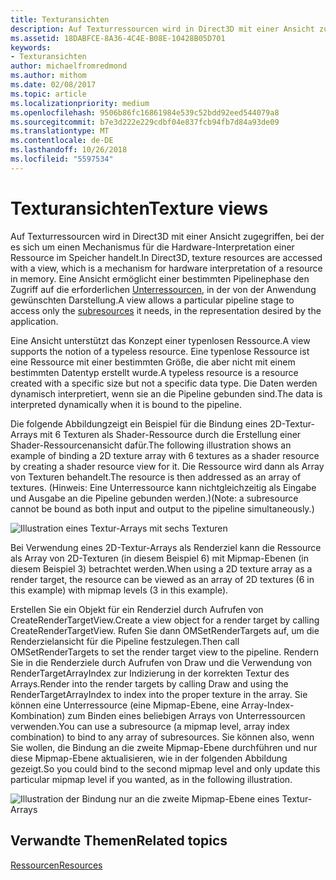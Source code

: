 ```yaml
---
title: Texturansichten
description: Auf Texturressourcen wird in Direct3D mit einer Ansicht zugegriffen, bei der es sich um einen Mechanismus für die Hardware-Interpretation einer Ressource im Speicher handelt.
ms.assetid: 18DABFCE-8A36-4C4E-B08E-10428B05D701
keywords:
- Texturansichten
author: michaelfromredmond
ms.author: mithom
ms.date: 02/08/2017
ms.topic: article
ms.localizationpriority: medium
ms.openlocfilehash: 9506b86fc16861984e539c52bdd92eed544079a8
ms.sourcegitcommit: b7e3d222e229cdbf04e837fcb94fb7d84a93de09
ms.translationtype: MT
ms.contentlocale: de-DE
ms.lasthandoff: 10/26/2018
ms.locfileid: "5597534"
---
```

# <a name="texture-views"></a><span data-ttu-id="6619c-104">Texturansichten</span><span class="sxs-lookup"><span data-stu-id="6619c-104">Texture views</span></span>


<span data-ttu-id="6619c-105">Auf Texturressourcen wird in Direct3D mit einer Ansicht zugegriffen, bei der es sich um einen Mechanismus für die Hardware-Interpretation einer Ressource im Speicher handelt.</span><span class="sxs-lookup"><span data-stu-id="6619c-105">In Direct3D, texture resources are accessed with a view, which is a mechanism for hardware interpretation of a resource in memory.</span></span> <span data-ttu-id="6619c-106">Eine Ansicht ermöglicht einer bestimmten Pipelinephase den Zugriff auf die erforderlichen [Unterressourcen](resource-types.md), in der von der Anwendung gewünschten Darstellung.</span><span class="sxs-lookup"><span data-stu-id="6619c-106">A view allows a particular pipeline stage to access only the [subresources](resource-types.md) it needs, in the representation desired by the application.</span></span>

<span data-ttu-id="6619c-107">Eine Ansicht unterstützt das Konzept einer typenlosen Ressource.</span><span class="sxs-lookup"><span data-stu-id="6619c-107">A view supports the notion of a typeless resource.</span></span> <span data-ttu-id="6619c-108">Eine typenlose Ressource ist eine Ressource mit einer bestimmten Größe, die aber nicht mit einem bestimmten Datentyp erstellt wurde.</span><span class="sxs-lookup"><span data-stu-id="6619c-108">A typeless resource is a resource created with a specific size but not a specific data type.</span></span> <span data-ttu-id="6619c-109">Die Daten werden dynamisch interpretiert, wenn sie an die Pipeline gebunden sind.</span><span class="sxs-lookup"><span data-stu-id="6619c-109">The data is interpreted dynamically when it is bound to the pipeline.</span></span>

<span data-ttu-id="6619c-110">Die folgende Abbildungzeigt ein Beispiel für die Bindung eines 2D-Textur-Arrays mit 6 Texturen als Shader-Ressource durch die Erstellung einer Shader-Ressourcenansicht dafür.</span><span class="sxs-lookup"><span data-stu-id="6619c-110">The following illustration shows an example of binding a 2D texture array with 6 textures as a shader resource by creating a shader resource view for it.</span></span> <span data-ttu-id="6619c-111">Die Ressource wird dann als Array von Texturen behandelt.</span><span class="sxs-lookup"><span data-stu-id="6619c-111">The resource is then addressed as an array of textures.</span></span> <span data-ttu-id="6619c-112">(Hinweis: Eine Unterressource kann nichtgleichzeitig als Eingabe und Ausgabe an die Pipeline gebunden werden.)</span><span class="sxs-lookup"><span data-stu-id="6619c-112">(Note: a subresource cannot be bound as both input and output to the pipeline simultaneously.)</span></span>

![Illustration eines Textur-Arrays mit sechs Texturen](images/d3d10-cube-texture-faces.png)

<span data-ttu-id="6619c-114">Bei Verwendung eines 2D-Textur-Arrays als Renderziel kann die Ressource als Array von 2D-Texturen (in diesem Beispiel 6) mit Mipmap-Ebenen (in diesem Beispiel 3) betrachtet werden.</span><span class="sxs-lookup"><span data-stu-id="6619c-114">When using a 2D texture array as a render target, the resource can be viewed as an array of 2D textures (6 in this example) with mipmap levels (3 in this example).</span></span>

<span data-ttu-id="6619c-115">Erstellen Sie ein Objekt für ein Renderziel durch Aufrufen von CreateRenderTargetView.</span><span class="sxs-lookup"><span data-stu-id="6619c-115">Create a view object for a render target by calling CreateRenderTargetView.</span></span> <span data-ttu-id="6619c-116">Rufen Sie dann OMSetRenderTargets auf, um die Renderzielansicht für die Pipeline festzulegen.</span><span class="sxs-lookup"><span data-stu-id="6619c-116">Then call OMSetRenderTargets to set the render target view to the pipeline.</span></span> <span data-ttu-id="6619c-117">Rendern Sie in die Renderziele durch Aufrufen von Draw und die Verwendung von RenderTargetArrayIndex zur Indizierung in der korrekten Textur des Arrays.</span><span class="sxs-lookup"><span data-stu-id="6619c-117">Render into the render targets by calling Draw and using the RenderTargetArrayIndex to index into the proper texture in the array.</span></span> <span data-ttu-id="6619c-118">Sie können eine Unterressource (eine Mipmap-Ebene, eine Array-Index-Kombination) zum Binden eines beliebigen Arrays von Unterressourcen verwenden.</span><span class="sxs-lookup"><span data-stu-id="6619c-118">You can use a subresource (a mipmap level, array index combination) to bind to any array of subresources.</span></span> <span data-ttu-id="6619c-119">Sie können also, wenn Sie wollen, die Bindung an die zweite Mipmap-Ebene durchführen und nur diese Mipmap-Ebene aktualisieren, wie in der folgenden Abbildung gezeigt.</span><span class="sxs-lookup"><span data-stu-id="6619c-119">So you could bind to the second mipmap level and only update this particular mipmap level if you wanted, as in the following illustration.</span></span>

![Illustration der Bindung nur an die zweite Mipmap-Ebene eines Textur-Arrays](images/d3d10-cube-texture-faces-subresource.png)

## <a name="span-idrelated-topicsspanrelated-topics"></a><span data-ttu-id="6619c-121"><span id="related-topics"></span>Verwandte Themen</span><span class="sxs-lookup"><span data-stu-id="6619c-121"><span id="related-topics"></span>Related topics</span></span>


[<span data-ttu-id="6619c-122">Ressourcen</span><span class="sxs-lookup"><span data-stu-id="6619c-122">Resources</span></span>](resources.md)

 

 




